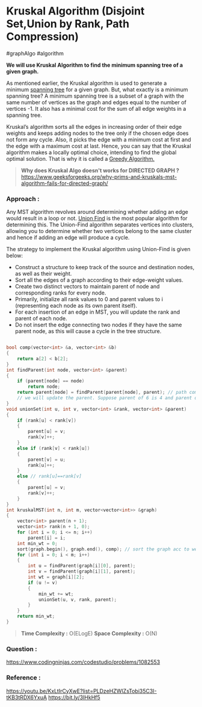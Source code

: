 # Kruskal Algorithm (Disjoint Set,Union by Rank, Path Compression)
#graphAlgo #algorithm 

**We will use Kruskal Algorithm to find the minimum spanning tree of a given graph.**

As mentioned earlier, the Kruskal algorithm is used to generate a minimum [spanning tree](https://www.simplilearn.com/tutorials/data-structure-tutorial/spanning-tree-in-data-structure "spanning tree") for a given graph. But, what exactly is a minimum spanning tree? A minimum spanning tree is a subset of a graph with the same number of vertices as the graph and edges equal to the number of vertices -1. It also has a minimal cost for the sum of all edge weights in a spanning tree.

Kruskal’s algorithm sorts all the edges in increasing order of their edge weights and keeps adding nodes to the tree only if the chosen edge does not form any cycle. Also, it picks the edge with a minimum cost at first and the edge with a maximum cost at last. Hence, you can say that the Kruskal algorithm makes a locally optimal choice, intending to find the global optimal solution. That is why it is called a [Greedy Algorithm.](https://www.simplilearn.com/tutorials/data-structure-tutorial/greedy-algorithm "Greedy Algorithm.")

>**Why does Kruskal Algo doesn't works for DIRECTED GRAPH ?**
>https://www.geeksforgeeks.org/why-prims-and-kruskals-mst-algorithm-fails-for-directed-graph/


### Approach :

Any MST algorithm revolves around determining whether adding an edge would result in a loop or not. [Union Find]( https://www.geeksforgeeks.org/union-find/) is the most popular algorithm for determining this. The Union-Find algorithm separates vertices into clusters, allowing you to determine whether two vertices belong to the same cluster and hence if adding an edge will produce a cycle.

The strategy to implement the Kruskal algorithm using Union-Find is given below:

-   Construct a structure to keep track of the source and destination nodes, as well as their weight.
-   Sort all the edges of a graph according to their edge-weight values.
-   Create two distinct vectors to maintain parent of node and corresponding ranks for every node.
-   Primarily, initialize all rank values to 0 and parent values to i (representing each node as its own parent itself).
-   For each insertion of an edge in MST, you will update the rank and parent of each node.
-   Do not insert the edge connecting two nodes if they have the same parent node, as this will cause a cycle in the tree structure.

```C++

bool comp(vector<int> &a, vector<int> &b)
{
    return a[2] < b[2];
}
int findParent(int node, vector<int> &parent)
{
    if (parent[node] == node)
        return node;
    return parent[node] = findParent(parent[node], parent); // path compression
    // we will update the parent. Suppose parent of 6 is 4 and parent of 4 is 1. This will make parent[6]=1
}
void unionSet(int u, int v, vector<int> &rank, vector<int> &parent)
{
    if (rank[u] < rank[v])
    {
        parent[u] = v;
        rank[v]++;
    }
    else if (rank[v] < rank[u])
    {
        parent[v] = u;
        rank[u]++;
    }
    else // rank[u]==rank[v]
    {
        parent[u] = v;
        rank[v]++;
    }
}
int kruskalMST(int n, int m, vector<vector<int>> &graph)
{
    vector<int> parent(n + 1);
    vector<int> rank(n + 1, 0);
    for (int i = 0; i <= n; i++)
        parent[i] = i;
    int min_wt = 0;
    sort(graph.begin(), graph.end(), comp); // sort the graph acc to weight
    for (int i = 0; i < m; i++)
    {
        int u = findParent(graph[i][0], parent);
        int v = findParent(graph[i][1], parent);
        int wt = graph[i][2];
        if (u != v)
        {
            min_wt += wt;
            unionSet(u, v, rank, parent);
        }
    }
    return min_wt;
}
```

>**Time Complexity :** O(ELogE)
>**Space Complexity :** O(N)


### Question :

https://www.codingninjas.com/codestudio/problems/1082553

### Reference :

https://youtu.be/KxLtIrCyXwE?list=PLDzeHZWIZsTobi35C3I-tKB3tRDX6YxuA
https://bit.ly/3IHkHf5